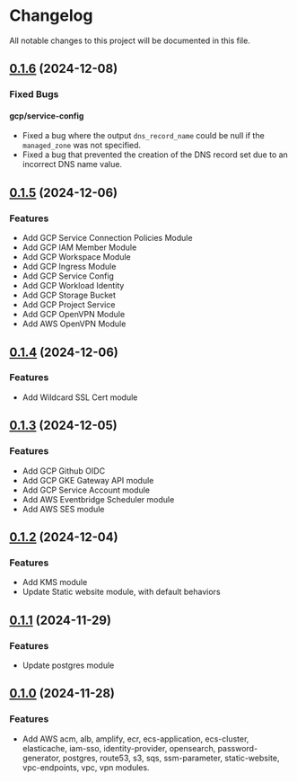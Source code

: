 # Changelog

All notable changes to this project will be documented in this file.
## [0.1.6]() (2024-12-08)
### Fixed Bugs
#### gcp/service-config
* Fixed a bug where the output `dns_record_name` could be null if the `managed_zone` was not specified.
* Fixed a bug that prevented the creation of the DNS record set due to an incorrect DNS name value.

## [0.1.5]() (2024-12-06)
### Features
* Add GCP Service Connection Policies Module
* Add GCP IAM Member Module
* Add GCP Workspace Module
* Add GCP Ingress Module
* Add GCP Service Config
* Add GCP Workload Identity
* Add GCP Storage Bucket
* Add GCP Project Service
* Add GCP OpenVPN Module
* Add AWS OpenVPN Module

## [0.1.4]() (2024-12-06)
### Features
* Add Wildcard SSL Cert module

## [0.1.3]() (2024-12-05)
### Features
* Add GCP Github OIDC
* Add GCP GKE Gateway API module
* Add GCP Service Account module
* Add AWS Eventbridge Scheduler module
* Add AWS SES module

## [0.1.2]() (2024-12-04)
### Features
* Add KMS module
* Update Static website module, with default behaviors
  
## [0.1.1]() (2024-11-29)
### Features
* Update postgres module

## [0.1.0]() (2024-11-28)
### Features
* Add AWS acm, alb, amplify, ecr, ecs-application, ecs-cluster, elasticache, iam-sso, identity-provider, opensearch, password-generator, postgres, route53, s3, sqs, ssm-parameter, static-website, vpc-endpoints, vpc, vpn modules.
